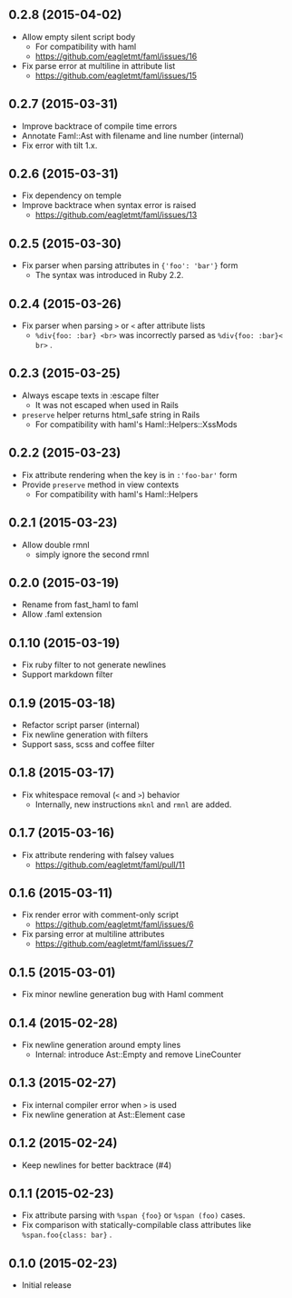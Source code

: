 ## 0.2.8 (2015-04-02)
- Allow empty silent script body
    - For compatibility with haml
    - https://github.com/eagletmt/faml/issues/16
- Fix parse error at multiline in attribute list
    - https://github.com/eagletmt/faml/issues/15

## 0.2.7 (2015-03-31)
- Improve backtrace of compile time errors
- Annotate Faml::Ast with filename and line number (internal)
- Fix error with tilt 1.x.

## 0.2.6 (2015-03-31)
- Fix dependency on temple
- Improve backtrace when syntax error is raised
    - https://github.com/eagletmt/faml/issues/13

## 0.2.5 (2015-03-30)
- Fix parser when parsing attributes in `{'foo': 'bar'}` form
    - The syntax was introduced in Ruby 2.2.

## 0.2.4 (2015-03-26)
- Fix parser when parsing `>` or `<` after attribute lists
    - `%div{foo: :bar} <br>` was incorrectly parsed as `%div{foo: :bar}< br>` .

## 0.2.3 (2015-03-25)
- Always escape texts in :escape filter
    - It was not escaped when used in Rails
- `preserve` helper returns html_safe string in Rails
    - For compatibility with haml's Haml::Helpers::XssMods

## 0.2.2 (2015-03-23)
- Fix attribute rendering when the key is in `:'foo-bar'` form
- Provide `preserve` method in view contexts
    - For compatibility with haml's Haml::Helpers

## 0.2.1 (2015-03-23)
- Allow double rmnl
    - simply ignore the second rmnl

## 0.2.0 (2015-03-19)
- Rename from fast_haml to faml
- Allow .faml extension

## 0.1.10 (2015-03-19)
- Fix ruby filter to not generate newlines
- Support markdown filter

## 0.1.9 (2015-03-18)
- Refactor script parser (internal)
- Fix newline generation with filters
- Support sass, scss and coffee filter

## 0.1.8 (2015-03-17)
- Fix whitespace removal (`<` and `>`) behavior
    - Internally, new instructions `mknl` and `rmnl` are added.

## 0.1.7 (2015-03-16)
- Fix attribute rendering with falsey values
    - https://github.com/eagletmt/faml/pull/11

## 0.1.6 (2015-03-11)
- Fix render error with comment-only script
    - https://github.com/eagletmt/faml/issues/6
- Fix parsing error at multiline attributes
    - https://github.com/eagletmt/faml/issues/7

## 0.1.5 (2015-03-01)
- Fix minor newline generation bug with Haml comment

## 0.1.4 (2015-02-28)
- Fix newline generation around empty lines
    - Internal: introduce Ast::Empty and remove LineCounter

## 0.1.3 (2015-02-27)
- Fix internal compiler error when `>` is used
- Fix newline generation at Ast::Element case

## 0.1.2 (2015-02-24)
- Keep newlines for better backtrace (#4)

## 0.1.1 (2015-02-23)
- Fix attribute parsing with `%span {foo}` or `%span (foo)` cases.
- Fix comparison with statically-compilable class attributes like `%span.foo{class: bar}` .

## 0.1.0 (2015-02-23)
- Initial release
